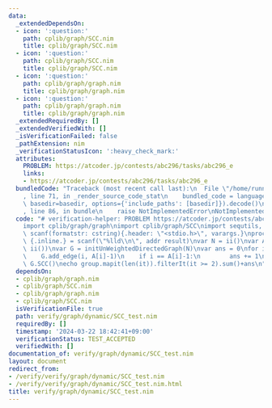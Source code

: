 ```yaml
---
data:
  _extendedDependsOn:
  - icon: ':question:'
    path: cplib/graph/SCC.nim
    title: cplib/graph/SCC.nim
  - icon: ':question:'
    path: cplib/graph/SCC.nim
    title: cplib/graph/SCC.nim
  - icon: ':question:'
    path: cplib/graph/graph.nim
    title: cplib/graph/graph.nim
  - icon: ':question:'
    path: cplib/graph/graph.nim
    title: cplib/graph/graph.nim
  _extendedRequiredBy: []
  _extendedVerifiedWith: []
  _isVerificationFailed: false
  _pathExtension: nim
  _verificationStatusIcon: ':heavy_check_mark:'
  attributes:
    PROBLEM: https://atcoder.jp/contests/abc296/tasks/abc296_e
    links:
    - https://atcoder.jp/contests/abc296/tasks/abc296_e
  bundledCode: "Traceback (most recent call last):\n  File \"/home/runner/.local/lib/python3.10/site-packages/onlinejudge_verify/documentation/build.py\"\
    , line 71, in _render_source_code_stat\n    bundled_code = language.bundle(stat.path,\
    \ basedir=basedir, options={'include_paths': [basedir]}).decode()\n  File \"/home/runner/.local/lib/python3.10/site-packages/onlinejudge_verify/languages/nim.py\"\
    , line 86, in bundle\n    raise NotImplementedError\nNotImplementedError\n"
  code: "# verification-helper: PROBLEM https://atcoder.jp/contests/abc296/tasks/abc296_e\n\
    import cplib/graph/graph\nimport cplib/graph/SCC\nimport sequtils, math\nproc\
    \ scanf(formatstr: cstring){.header: \"<stdio.h>\", varargs.}\nproc ii(): int\
    \ {.inline.} = scanf(\"%lld\\n\", addr result)\nvar N = ii()\nvar A = newseqwith(N,\
    \ ii())\nvar G = initUnWeightedDirectedGraph(N)\nvar ans = 0\nfor i in 0..<N:\n\
    \    G.add_edge(i, A[i]-1)\n    if i == A[i]-1:\n        ans += 1\nvar group =\
    \ G.SCC()\necho group.mapit(len(it)).filterIt(it >= 2).sum()+ans\n"
  dependsOn:
  - cplib/graph/graph.nim
  - cplib/graph/SCC.nim
  - cplib/graph/graph.nim
  - cplib/graph/SCC.nim
  isVerificationFile: true
  path: verify/graph/dynamic/SCC_test.nim
  requiredBy: []
  timestamp: '2024-03-22 18:42:41+09:00'
  verificationStatus: TEST_ACCEPTED
  verifiedWith: []
documentation_of: verify/graph/dynamic/SCC_test.nim
layout: document
redirect_from:
- /verify/verify/graph/dynamic/SCC_test.nim
- /verify/verify/graph/dynamic/SCC_test.nim.html
title: verify/graph/dynamic/SCC_test.nim
---
```

